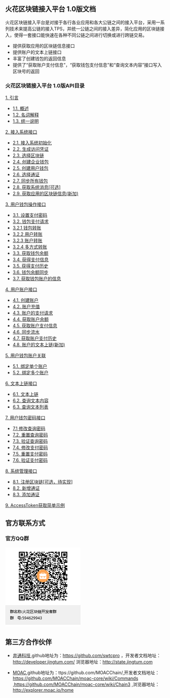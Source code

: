 ## 火花区块链接入平台 1.0版文档

火花区块链接入平台是对接于各行各业应用和各大公链之间的接入平台，采用一系列技术来提高公链的接入TPS，并统一公链之间的接入差异，简化应用的区块链接入，使得一套接口能快速在各种不同公链之间进行切换或进行跨链交易。

   - 提供获取应用的区块链信息接口
   - 提供账户的文本上链接口
   - 丰富了创建钱包的返回信息
   - 提供了“获取账户支付信息”，“获取钱包支付信息”和“查询文本内容”接口写入区块号的返回
   
### 火花区块链接入平台 1.0版API目录
<a href="./chapter01.md#1. 引言">1. 引言</a>  <br>
* <a href="./chapter01.md#1.1. 概述">1.1. 概述</a>  <br>
* <a href="./chapter01.md#1.2. 名词解释">1.2. 名词解释</a>  <br>
* <a href="./chapter01.md#1.3. 统一说明">1.3. 统一说明</a>  <br>

<a href="./chapter02.md#2. 接入系统接口">2. 接入系统接口</a>  <br>
* <a href="./chapter02.md#2.1. 接入系统初始化">2.1. 接入系统初始化</a>  <br>
* <a href="./chapter02.md#2.2. 生成访问凭证">2.2. 生成访问凭证</a>  <br>
* <a href="./chapter02.md#2.3. 选择区块链">2.3. 选择区块链</a>  <br>
* <a href="./chapter02.md#2.4. 创建企业钱包">2.4. 创建企业钱包</a>  <br>
* <a href="./chapter02.md#2.5. 创建用户钱包">2.5. 创建用户钱包</a>  <br>
* <a href="./chapter02.md#2.6. 选择通证">2.6. 选择通证</a>  <br>
* <a href="./chapter02.md#2.7. 同步所有钱包">2.7. 同步所有钱包</a><br>
* <a href="./chapter02.md#2.8. 获取系统消息[可选]">2.8. 获取系统消息[可选]</a><br>
* <a href="./chapter02.md#2.9. 获取应用的区块链信息">2.9. 获取应用的区块链信息(新加)</a><br>

<a href="./chapter03.md#3. 用户钱包操作接口">3. 用户钱包操作接口</a>  <br> 
* <a href="./chapter03.md#3.1. 设置支付密码">3.1. 设置支付密码</a>  <br> 
* <a href="./chapter03.md#3.2. 钱包支付请求">3.2. 钱包支付请求</a>  <br>
* <a href="./chapter03.md#3.2.1 钱包转账">3.2.1 钱包转账</a>  <br>
* <a href="./chapter03.md#3.2.2 用户转账">3.2.2 用户转账</a>  <br>
* <a href="./chapter03.md#3.2.3 账户转账">3.2.3 账户转账</a>  <br>
* <a href="./chapter03.md#3.2.4 多方式转账">3.2.4 多方式转账</a>  <br>
* <a href="./chapter03.md#3.3. 获取钱包余额">3.3. 获取钱包余额</a>  <br>
* <a href="./chapter03.md#3.4. 获得支付信息">3.4. 获得支付信息</a>  <br>
* <a href="./chapter03.md#3.5. 获得支付历史">3.5. 获得支付历史</a>  <br>
* <a href="./chapter03.md#3.6. 钱包余额同步">3.6. 钱包余额同步</a>  <br>
* <a href="./chapter03.md#3.7. 获取钱包账户的信息">3.7. 获取钱包账户的信息</a> <br>

<a href="./chapter04.md#4. 用户账户接口">4. 用户账户接口</a>  <br> 
* <a href="./chapter04.md#4.1. 创建账户">4.1. 创建账户</a>  <br>
* <a href="./chapter04.md#4.2. 账户充值">4.2. 账户充值</a>  <br>
* <a href="./chapter04.md#4.3. 账户的支付请求">4.3. 账户的支付请求</a>  <br>
* <a href="./chapter04.md#4.4. 获取账户余额">4.4. 获取账户余额</a>  <br>
* <a href="./chapter04.md#4.5. 获取账户支付信息">4.5. 获取账户支付信息</a>  <br>
* <a href="./chapter04.md#4.6. 同步流水">4.6. 同步流水</a>  <br>
* <a href="./chapter04.md#4.7. 获取账户支付历史">4.7. 获取账户支付历史</a>  <br>
* <a href="./chapter04.md#4.8. 账户的文本上链">4.8. 账户的文本上链(新加)</a>  <br>

<a href="./chapter05.md#5. 用户钱包账户关联">5. 用户钱包账户关联</a>  <br>
* <a href="./chapter05.md#5.1. 绑定单个账户">5.1. 绑定单个账户</a>  <br> 
* <a href="./chapter05.md#5.2. 绑定多个账户">5.2. 绑定多个账户</a>  <br> 

<a href="./chapter06.md#6. 文本上链接口">6. 文本上链接口</a>  <br>
* <a href="./chapter06.md#6.1. 文本上链">6.1. 文本上链</a>  <br>
* <a href="./chapter06.md#6.2. 查询文本内容">6.2. 查询文本内容</a>  <br>
* <a href="./chapter06.md#6.3. 查询文本列表">6.3. 查询文本列表</a>  <br>

<a href="./chapter07.md#7. 用户钱包密码接口">7. 用户钱包密码接口</a>  <br>
* <a href="./chapter07.md#7.1 修改查询密码">7.1 修改查询密码</a>  <br>
* <a href="./chapter07.md#7.2. 重置查询密码">7.2. 重置查询密码</a>  <br>
* <a href="./chapter07.md#7.3. 验证查询密码">7.3. 验证查询密码</a>  <br>
* <a href="./chapter07.md#7.4. 修改支付密码">7.4. 修改支付密码</a>  <br>
* <a href="./chapter07.md#7.5. 重置支付密码">7.5. 重置支付密码</a>  <br>
* <a href="./chapter07.md#7.6. 验证支付密码">7.6. 验证支付密码</a>  <br>

<a href="./chapter08.md#8. 系统管理接口">8. 系统管理接口</a>  <br>
* <a href="./chapter08.md#8.1. 注册区块链[可选，待实现]">8.1. 注册区块链[可选，待实现]</a>  <br>
* <a href="./chapter08.md#8.2. 新增通证">8.2. 新增通证</a>  <br>
* <a href="./chapter08.md#8.3. 添加通证">8.3. 添加通证</a>  <br>

<a href="./chapter09.md">9. AccessToken获取简单示例  </a> <br>




## 官方联系方式

### 官方QQ群

![QQ群：594629943](../sp.png)


## 第三方合作伙伴

 - <a href="https://www.jingtum.com/">井通科技</a>,github地址为：https://github.com/swtcpro ，开发者文档地址：http://developer.jingtum.com/  浏览器地址：http://state.jingtum.com

 - <a href="http://www.moac.io/">MOAC</a>,github地址为：ttps://github.com/MOACChain/,开发者文档地址：https://github.com/MOACChain/moac-core/wiki/Commands ,https://github.com/MOACChain/moac-core/wiki/Chain3 ,浏览器地址：http://explorer.moac.io/home
